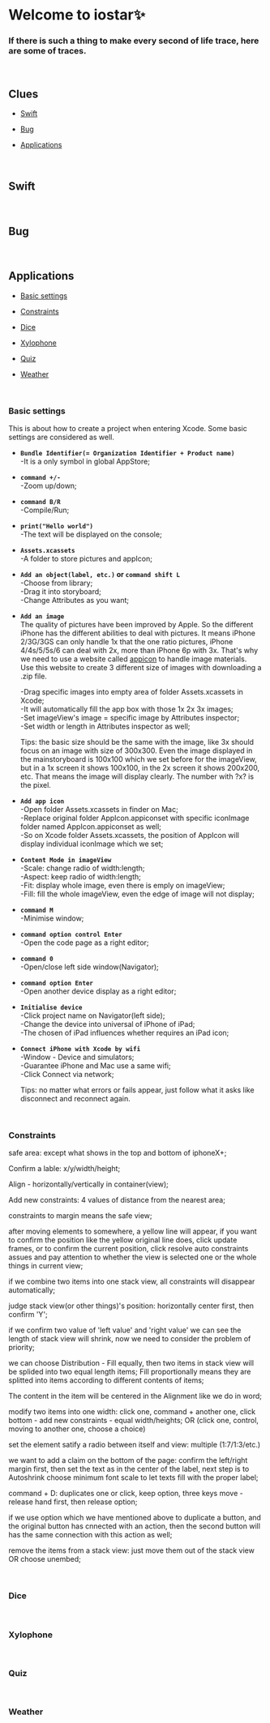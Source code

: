 Welcome to iostar✨
===

### If there is such a thing to make every second of life trace, here are some of traces.     
<br>

## Clues  
* [Swift](#swift)      

* [Bug](#bug)          

* [Applications](#applications)   
<br>

## Swift   

<br>   

## Bug   

<br>   

## Applications   
* [Basic settings](#basic-settings)   

* [Constraints](#constraints)   

* [Dice](#dice)   

* [Xylophone](#xylophone)   

* [Quiz](#quiz)   

* [Weather](#weather)    

<br>

### Basic settings   
This is about how to create a project when entering Xcode. Some basic settings are considered as well.    
* **`Bundle Identifier(= Organization Identifier + Product name)`**       
    -It is a only symbol in global AppStore;    
  
* **`command +/-`**    
    -Zoom up/down;   
    
* **`command B/R`**   
    -Compile/Run;  

* **`print("Hello world")`**   
    -The text will be displayed on the console;  
    
* **`Assets.xcassets`**   
    -A folder to store pictures and appIcon;   
    
* **`Add an object(label, etc.)` or `command shift L`**    
    -Choose from library;      
    -Drag it into storyboard;       
    -Change Attributes as you want;             
    
* **`Add an image`**    
     The quality of pictures have been improved by Apple. So the different iPhone has the different abilities to deal with pictures. It means iPhone 2/3G/3GS can only handle 1x that the one ratio pictures, iPhone 4/4s/5/5s/6 can deal with 2x, more than iPhone 6p with 3x. That's why we need to use a website called [appicon](https://appicon.co/) to handle image materials.  
     Use this website to create 3 different size of images with downloading a .zip file.     
     
    -Drag specific images into empty area of folder Assets.xcassets in Xcode;   
    -It will automatically fill the app box with those 1x 2x 3x images;    
    -Set imageView's image = specific image by Attributes inspector;   
    -Set width or length in Attributes inspector as well;    
    
    Tips:  the basic size should be the same with the image, like 3x should focus on an image with size of 300x300. Even the image displayed in the mainstoryboard is 100x100 which we set before for the imageView, but in a 1x screen it shows 100x100, in the 2x screen it shows 200x200, etc. That means the image will display clearly. The number with ?x? is the pixel.    
    
* **`Add app icon`**    
    -Open folder Assets.xcassets in finder on Mac;   
    -Replace original folder AppIcon.appiconset with specific iconImage folder named AppIcon.appiconset as well;   
    -So on Xcode folder Assets.xcassets, the position of AppIcon will display individual iconImage which we set;      
    
* **`Content Mode in imageView`**    
    -Scale: change radio of width:length;   
    -Aspect: keep radio of width:length;   
    -Fit: display whole image, even there is emply on imageView;   
    -Fill: fill the whole imageView, even the edge of image will not display;    
    
* **`command M`**   
    -Minimise window;        
    
* **`command option control Enter`**     
    -Open the code page as a right editor;        
    
* **`command 0`**      
    -Open/close left side window(Navigator);   
    
* **`command option Enter`**      
    -Open another device display as a right editor;   
    
* **`Initialise device`**  
    -Click project name on Navigator(left side);  
    -Change the device into universal of iPhone of iPad;    
    -The chosen of iPad influences whether requires an iPad icon;    
    
* **`Connect iPhone with Xcode by wifi`**  
    -Window - Device and simulators;   
    -Guarantee iPhone and Mac use a same wifi;   
    -Click Connect via network;  
    
    Tips: no matter what errors or fails appear, just follow what it asks like disconnect and reconnect again.   

<br>

### Constraints  

safe area: except what shows in the top and bottom of iphoneX+;

Confirm a lable: x/y/width/height;

Align - horizontally/vertically in container(view);

Add new constraints: 4 values of distance from the nearest area;

constraints to margin means the safe view;

after moving elements to somewhere, a yellow line will appear, if you want to confirm the position like the yellow original line does, click update frames, or to confirm the current position, click resolve auto constraints assues and pay attention to whether the view is selected one or the whole things in current view;

if we combine two items into one stack view, all constraints will disappear automatically;

judge stack view(or other things)'s position: horizontally center first, then confirm 'Y';

if we confirm two value of 'left value' and 'right value' we can see the length of stack view will shrink, now we need to consider the problem of priority;

we can choose Distribution - Fill equally, then two items in stack view will be splided into two equal length items;
Fill proportionally means they are splitted into items according to different contents of items;

The content in the item will be centered in the Alignment like we do in word;

modify two items into one width: click one, command + another one, click bottom - add new constraints - equal width/heights; OR (click one, control, moving to another one, choose a choice)

set the element satify a radio between itself and view: multiple (1:7/1:3/etc.)

we want to add a claim on the bottom of the page: confirm the left/right margin first, then set the text as in the center of the label, next step is to Autoshrink choose minimum font scale to let texts fill with the proper label;

command + D: duplicates one or click, keep option, three keys move - release hand first, then release option;

if we use option which we have mentioned above to duplicate a button, and the original button has cnnected with an action, then the second button will has the same connection with this action as well;

remove the items from a stack view: just move them out of the stack view OR choose unembed;

<br>

### Dice  

<br>   

### Xylophone   

<br>  

### Quiz  

<br>


### Weather  

<br>









 








